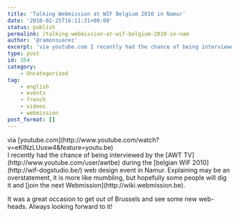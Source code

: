 ```yaml
---
title: 'Talking Webmission at WIF Belgium 2010 in Namur'
date: '2010-02-25T16:11:31+00:00'
status: publish
permalink: /talking-webmission-at-wif-belgium-2010-in-nam
author: '@ramonsuarez'
excerpt: 'via youtube.com I recently had the chance of being interviewed by the AWT TV during the belgian WIF 2010 web design event in Namur. Explaining may be an overstatement, it is more like mumbling, but hopefully some people will dig it and join the ne...'
type: post
id: 354
category:
    - Uncategorized
tag:
    - english
    - events
    - french
    - videos
    - webmission
post_format: []
---
```

<div class="posterous_bookmarklet_entry"><div class="posterous_quote_citation">via [youtube.com](http://www.youtube.com/watch?v=eKlNzLUusw4&feature=youtu.be)</div>I recently had the chance of being interviewed by the [AWT TV](http://www.youtube.com/user/awtbe) during the [belgian WIF 2010](http://wif-dogstudio.be/) web design event in Namur. Explaining may be an overstatement, it is more like mumbling, but hopefully some people will dig it and [join the next Webmission](http://wiki.webmission.be).

It was a great occasion to get out of Brussels and see some new web-heads. Always looking forward to it!

</div>
